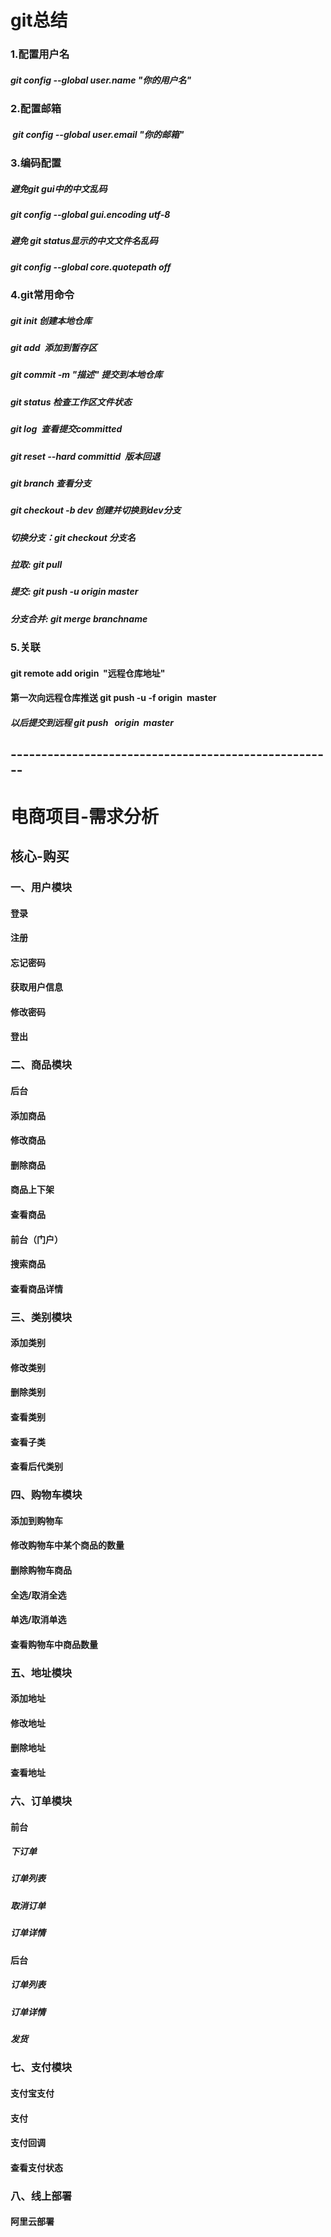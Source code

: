  # git总结
 ### 1.配置用户名
 ##### git config --global user.name "你的用户名"
 ### 2.配置邮箱 
 #####  git config --global user.email "你的邮箱" 
 ### 3.编码配置
 #####   避免git gui中的中文乱码
 #####   git config --global gui.encoding utf-8
 #####   避免 git status显示的中文文件名乱码
 #####   git config --global core.quotepath off 
 ### 4.git常用命令
 ##### git init 创建本地仓库 
 ##### git add  添加到暂存区 
 ##### git commit -m "描述" 提交到本地仓库 
 ##### git status 检查工作区文件状态 
 ##### git log  查看提交committed 
 ##### git reset --hard committid  版本回退 
 ##### git branch 查看分支 
 ##### git checkout -b dev 创建并切换到dev分支 
 ##### 切换分支：git checkout 分支名 
 ##### 拉取: git pull 
 ##### 提交: git push -u origin master 
 ##### 分支合并: git merge branchname
 ### 5.关联 
 #### git remote add origin  "远程仓库地址"
 #### 第一次向远程仓库推送 git push -u -f origin  master 
 ##### 以后提交到远程 git push   origin  master
 ## -----------------------------------------------------
 # 电商项目-需求分析
 ## 核心-购买
 ### 一、用户模块
 #### 登录
 #### 注册
 #### 忘记密码
 #### 获取用户信息
 #### 修改密码
 #### 登出
 ### 二、商品模块
 #### 后台
 #### 添加商品
 #### 修改商品
 #### 删除商品
 #### 商品上下架
 #### 查看商品
 #### 前台（门户）
 #### 搜索商品
 #### 查看商品详情
 ### 三、类别模块
 #### 添加类别
 #### 修改类别
 #### 删除类别
 #### 查看类别
 #### 查看子类
 #### 查看后代类别
 ### 四、购物车模块
 #### 添加到购物车
 #### 修改购物车中某个商品的数量
 #### 删除购物车商品
 #### 全选/取消全选
 #### 单选/取消单选
 #### 查看购物车中商品数量
 ### 五、地址模块
 #### 添加地址
 #### 修改地址
 #### 删除地址
 #### 查看地址
 ### 六、订单模块
 #### 前台
 ##### 下订单
 ##### 订单列表
 ##### 取消订单
 ##### 订单详情
 #### 后台
 ##### 订单列表
 ##### 订单详情
 ##### 发货
 ### 七、支付模块
 #### 支付宝支付
 #### 支付
 #### 支付回调
 #### 查看支付状态
 ### 八、线上部署
 #### 阿里云部署




